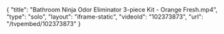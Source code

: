 {
    "title": "Bathroom Ninja Odor Eliminator 3-piece Kit - Orange Fresh.mp4",
    "type": "solo",
    "layout": "iframe-static",
    "videoId": "102373873",
    "url": "\/tvpembed\/102373873"
}